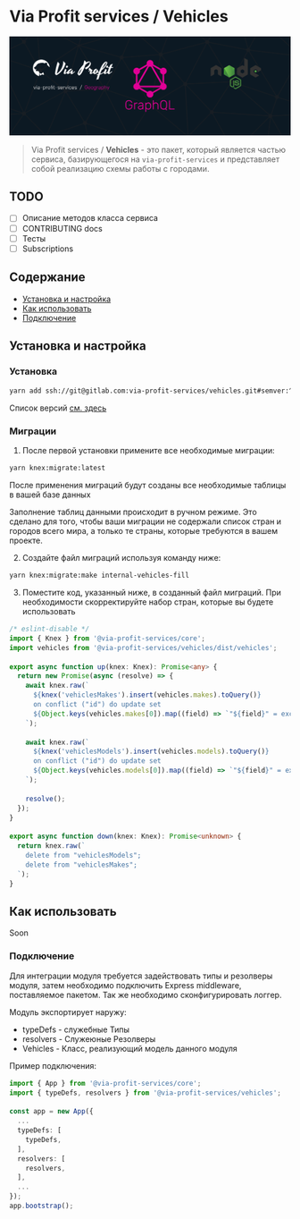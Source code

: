# Via Profit services / Vehicles

![via-profit-services-cover](./assets/via-profit-services-cover.png)

> Via Profit services / **Vehicles** - это пакет, который является частью сервиса, базирующегося на `via-profit-services` и представляет собой реализацию схемы работы с городами.


## TODO

- [ ] Описание методов класса сервиса
- [ ] CONTRIBUTING docs
- [ ] Тесты
- [ ] Subscriptions

## Содержание

- [Установка и настройка](#setup)
- [Как использовать](#how-to-use)
- [Подключение](#integration)


## <a name="setup"></a> Установка и настройка

### Установка

```bash
yarn add ssh://git@gitlab.com:via-profit-services/vehicles.git#semver:^0.1.0
```

Список версий [см. здесь](https://gitlab.com/via-profit-services/vehicles/-/tags)

### Миграции

1. После первой установки примените все необходимые миграции:

```bash
yarn knex:migrate:latest
```

После применения миграций будут созданы все необходимые таблицы в вашей базе данных

Заполнение таблиц данными происходит в ручном режиме. Это сделано для того, чтобы ваши миграции не содержали список стран и городов всего мира, а только те страны, которые требуются в вашем проекте.

2. Создайте файл миграций используя команду ниже:

```bash
yarn knex:migrate:make internal-vehicles-fill
```

3. Поместите код, указанный ниже, в созданный файл миграций. При необходимости скорректируйте набор стран, которые вы будете использовать

```ts
/* eslint-disable */
import { Knex } from '@via-profit-services/core';
import vehicles from '@via-profit-services/vehicles/dist/vehicles';

export async function up(knex: Knex): Promise<any> {
  return new Promise(async (resolve) => {
    await knex.raw(`
      ${knex('vehiclesMakes').insert(vehicles.makes).toQuery()}
      on conflict ("id") do update set
      ${Object.keys(vehicles.makes[0]).map((field) => `"${field}" = excluded."${field}"`).join(',')}
    `);

    await knex.raw(`
      ${knex('vehiclesModels').insert(vehicles.models).toQuery()}
      on conflict ("id") do update set
      ${Object.keys(vehicles.models[0]).map((field) => `"${field}" = excluded."${field}"`).join(',')}
    `);

    resolve();
  });
}

export async function down(knex: Knex): Promise<unknown> {
  return knex.raw(`
    delete from "vehiclesModels";
    delete from "vehiclesMakes";
  `);
}

```



## <a name="how-to-use"></a> Как использовать

Soon


### <a name="integration"></a> Подключение

Для интеграции модуля требуется задействовать типы и резолверы модуля, затем необходимо подключить Express middleware, поставляемое пакетом. Так же необходимо сконфигурировать логгер.

Модуль экспортирует наружу:

  - typeDefs - служебные Типы
  - resolvers - Служеюные Резолверы
  - Vehicles - Класс, реализующий модель данного модуля

Пример подключения:

```ts
import { App } from '@via-profit-services/core';
import { typeDefs, resolvers } from '@via-profit-services/vehicles';

const app = new App({
  ...
  typeDefs: [
    typeDefs,
  ],
  resolvers: [
    resolvers,
  ],
  ...
});
app.bootstrap();

```

